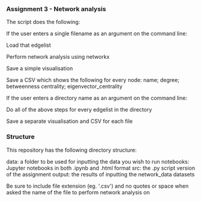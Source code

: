 ### Assignment 3 - Network analysis

The script does the following:

If the user enters a single filename as an argument on the command line:

Load that edgelist

Perform network analysis using networkx

Save a simple visualisation

Save a CSV which shows the following for every node:
name; degree; betweenness centrality; eigenvector_centrality

If the user enters a directory name as an argument on the command line:

Do all of the above steps for every edgelist in the directory

Save a separate visualisation and CSV for each file

### Structure
This repository has the following directory structure:

data:	a folder to be used for inputting the data you wish to run
notebooks: Jupyter notebooks in both .ipynb and .html format
src: the .py script version of the assignment
output: the results of inputting the network_data datasets

Be sure to include file extension (eg. '.csv') and no quotes or space when asked the name of the file to perform network analysis on

